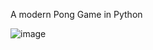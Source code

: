 A modern Pong Game in Python

![image](https://github.com/user-attachments/assets/af3f5f95-a04b-4072-bcb5-a31e1910ab47)
